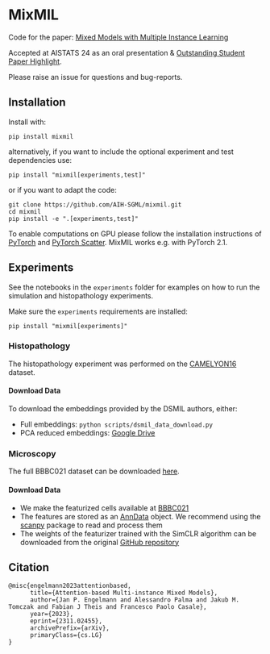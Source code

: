 # MixMIL
Code for the paper: [Mixed Models with Multiple Instance Learning](https://arxiv.org/abs/2311.02455)

Accepted at AISTATS 24 as an oral presentation & [Outstanding Student Paper Highlight](https://aistats.org/aistats2024/awards.html).

Please raise an issue for questions and bug-reports.
## Installation
Install with:
```
pip install mixmil
```
alternatively, if you want to include the optional experiment and test dependencies use:
```
pip install "mixmil[experiments,test]"
```
or if you want to adapt the code:
```
git clone https://github.com/AIH-SGML/mixmil.git
cd mixmil
pip install -e ".[experiments,test]"
```
To enable computations on GPU please follow the installation instructions of [PyTorch](https://pytorch.org/) and [PyTorch Scatter](https://github.com/rusty1s/pytorch_scatter).
MixMIL works e.g. with PyTorch 2.1.
## Experiments
See the notebooks in the `experiments` folder for examples on how to run the simulation and histopathology experiments.

Make sure the `experiments` requirements are installed:
```
pip install "mixmil[experiments]"
```
### Histopathology
The histopathology experiment was performed on the [CAMELYON16](https://camelyon16.grand-challenge.org/) dataset.
#### Download Data
To download the embeddings provided by the DSMIL authors, either:
- Full embeddings: `python scripts/dsmil_data_download.py`
- PCA reduced embeddings: [Google Drive](https://drive.google.com/drive/folders/1X9ho1_W5ixyHSw_2hCfQsBb5nzkjMviA?usp=sharing)

### Microscopy 
The full BBBC021 dataset can be downloaded [here](https://bbbc.broadinstitute.org/BBBC021). 
#### Download Data
- We make the featurized cells available at [BBBC021](https://drive.google.com/file/d/1LEW74HUaJ2BMlPMmUlYMrsCFTmbpR2Rd/view?usp=drive_link)
- The features are stored as an [AnnData](https://anndata.readthedocs.io/en/latest/) object. We recommend using the [scanpy](https://scanpy.readthedocs.io/en/stable/) package to read and process them
- The weights of the featurizer trained with the SimCLR algorithm can be downloaded from the original [GitHub repository](https://github.com/SamriddhiJain/SimCLR-for-cell-profiling?tab=readme-ov-file)

## Citation
```
@misc{engelmann2023attentionbased,
      title={Attention-based Multi-instance Mixed Models}, 
      author={Jan P. Engelmann and Alessandro Palma and Jakub M. Tomczak and Fabian J Theis and Francesco Paolo Casale},
      year={2023},
      eprint={2311.02455},
      archivePrefix={arXiv},
      primaryClass={cs.LG}
}
```
